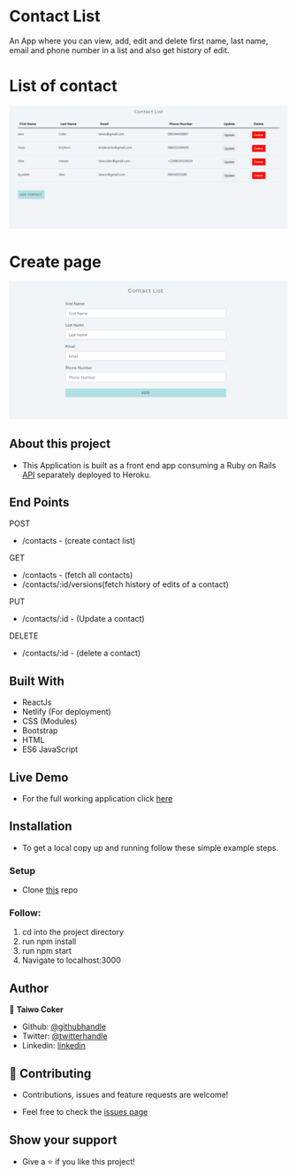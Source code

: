# Contact List

An App where you can view, add, edit and delete first name, last name, email and phone number in a list and also get history of edit.

# List of contact
![screenshot](./capture.PNG)

# Create page
![screenshot](./capture1.PNG)


## About this project

- This Application is built as a front end app consuming a Ruby on Rails [API](https://contacts-apitest.herokuapp.com/api/v1/contacts) separately deployed to Heroku.

## End Points

POST
- /contacts - (create contact list)

GET
- /contacts - (fetch all contacts)
- /contacts/:id/versions(fetch history of edits of a contact)

PUT
- /contacts/:id - (Update a contact)

DELETE
- /contacts/:id - (delete a contact)


## Built With
- ReactJs
- Netlify (For deployment)
- CSS (Modules)
- Bootstrap
- HTML
- ES6 JavaScript

## Live Demo
- For the full working application click [here](https://boring-shirley-b9391e.netlify.app/)

## Installation
- To get a local copy up and running follow these simple example steps.

### Setup
-  Clone [this](https://github.com/taiwocoker/Contact-List.git) repo

### Follow:
1. cd into the project directory
2. run npm install
3. run npm start
4. Navigate to localhost:3000

## Author

👤 **Taiwo Coker**

- Github: [@githubhandle](https://github.com/taiwocoker)
- Twitter: [@twitterhandle](https://twitter.com/SelloCoker)
- Linkedin: [linkedin](https://linkedin.com/in/taiwo-coker)

## 🤝 Contributing

- Contributions, issues and feature requests are welcome!

- Feel free to check the [issues page](https://github.com/taiwocoker/Contact-List/issues)

## Show your support

- Give a ⭐️ if you like this project!

